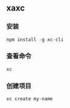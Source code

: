 
## xaxc


### 安装

```javascript
npm install -g xc-cli
```

### 查看命令

```javascript
xc
```

### 创建项目

```javascript
xc create my-name
```
